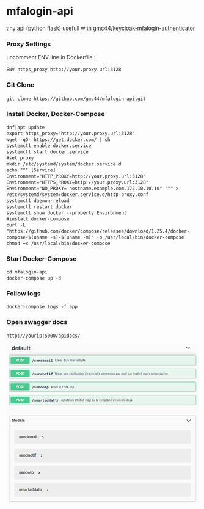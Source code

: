# mfalogin-api
tiny api (python flask) usefull with [gmc44/keycloak-mfalogin-authenticator](https://github.com/gmc44/keycloak-mfalogin-authenticator)
### Proxy Settings
uncomment ENV line in Dockerfile :

`ENV https_proxy http://your.proxy.url:3128`

### Git Clone
`git clone https://github.com/gmc44/mfalogin-api.git`

### Install Docker, Docker-Compose
    dnf|apt update
    export https_proxy="http://your.proxy.url:3128"
    wget -qO- https://get.docker.com/ | sh
    systemctl enable docker.service
    systemctl start docker.service
    #set proxy
    mkdir /etc/systemd/system/docker.service.d
    echo """ [Service]
    Environment="HTTP_PROXY=http://your.proxy.url:3128"
    Environment="HTTPS_PROXY=http://your.proxy.url:3128"
    Environment="NO_PROXY= hostname.example.com,172.10.10.10" """ > /etc/systemd/system/docker.service.d/http-proxy.conf
    systemctl daemon-reload
    systemctl restart docker
    systemctl show docker --property Environment
    #install docker-compose
    curl -L "https://github.com/docker/compose/releases/download/1.25.4/docker-compose-$(uname -s)-$(uname -m)" -o /usr/local/bin/docker-compose
    chmod +x /usr/local/bin/docker-compose

### Start Docker-Compose
    cd mfalogin-api
    docker-compose up -d

### Follow logs
    docker-compose logs -f app

### Open swagger docs
    http://yourip:5000/apidocs/
    
![swagger view](doc/swagger.png?raw=true "swagger view")